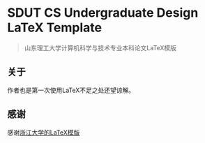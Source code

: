 #  SDUT CS Undergraduate Design LaTeX Template
> 山东理工大学计算机科学与技术专业本科论文LaTeX模版

## 关于

作者也是第一次使用LaTeX不足之处还望谅解。

## 感谢

感谢[浙江大学的LaTeX模版](https://github.com/zhanghai/zju-csse-undergraduate-design-latex-template)

